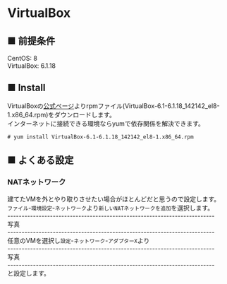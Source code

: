 # VirtualBox
## ■ 前提条件
CentOS: 8  
VirtualBox: 6.1.18
## ■ Install
VirtualBoxの[公式ページ](https://www.virtualbox.org/wiki/Linux_Downloads)よりrpmファイル(VirtualBox-6.1-6.1.18_142142_el8-1.x86_64.rpm)をダウンロードします。  
インターネットに接続できる環境ならyumで依存関係を解決できます。
```
# yum install VirtualBox-6.1-6.1.18_142142_el8-1.x86_64.rpm
```
## ■ よくある設定
### NATネットワーク
建てたVMを外とやり取りさせたい場合がほとんどだと思うので設定します。  
`ファイル`-`環境設定`-`ネットワーク`より`新しいNATネットワークを追加`を選択します。  
\-------------------------------------------------------------------------  
写真  
\-------------------------------------------------------------------------  
任意のVMを選択し`設定`-`ネットワーク`-`アダプターX`より  
\-------------------------------------------------------------------------  
写真  
\-------------------------------------------------------------------------  
と設定します。
